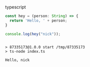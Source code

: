 typescript

``` ts
const hey = (person: String) => {
  return 'Hello, ' + person;
}

console.log(hey("nick"));
```

``` markdown-code-runner output

> 87335173@1.0.0 start /tmp/87335173
> ts-node index.ts

Hello, nick
```
